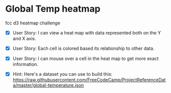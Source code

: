 # Global Temp heatmap

fcc d3 heatmap challenge

- [x] User Story: I can view a heat map with data represented both on the Y and X axis.

- [x] User Story: Each cell is colored based its relationship to other data.

- [x] User Story: I can mouse over a cell in the heat map to get more exact information.

- [x] Hint: Here's a dataset you can use to build this: https://raw.githubusercontent.com/FreeCodeCamp/ProjectReferenceData/master/global-temperature.json
